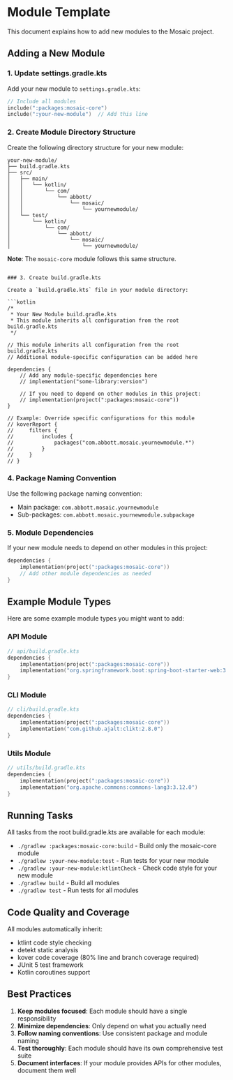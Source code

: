 # Module Template

This document explains how to add new modules to the Mosaic project.

## Adding a New Module

### 1. Update settings.gradle.kts

Add your new module to `settings.gradle.kts`:

```kotlin
// Include all modules
include(":packages:mosaic-core")
include(":your-new-module")  // Add this line
```

### 2. Create Module Directory Structure

Create the following directory structure for your new module:

```
your-new-module/
├── build.gradle.kts
├── src/
│   ├── main/
│   │   └── kotlin/
│   │       └── com/
│   │           └── abbott/
│   │               └── mosaic/
│   │                   └── yournewmodule/
│   └── test/
│       └── kotlin/
│           └── com/
│               └── abbott/
│                   └── mosaic/
│                       └── yournewmodule/
```

**Note**: The `mosaic-core` module follows this same structure.
```

### 3. Create build.gradle.kts

Create a `build.gradle.kts` file in your module directory:

```kotlin
/*
 * Your New Module build.gradle.kts
 * This module inherits all configuration from the root build.gradle.kts
 */

// This module inherits all configuration from the root build.gradle.kts
// Additional module-specific configuration can be added here

dependencies {
    // Add any module-specific dependencies here
    // implementation("some-library:version")
    
    // If you need to depend on other modules in this project:
    // implementation(project(":packages:mosaic-core"))
}

// Example: Override specific configurations for this module
// koverReport {
//     filters {
//         includes {
//             packages("com.abbott.mosaic.yournewmodule.*")
//         }
//     }
// }
```

### 4. Package Naming Convention

Use the following package naming convention:
- Main package: `com.abbott.mosaic.yournewmodule`
- Sub-packages: `com.abbott.mosaic.yournewmodule.subpackage`

### 5. Module Dependencies

If your new module needs to depend on other modules in this project:

```kotlin
dependencies {
    implementation(project(":packages:mosaic-core"))
    // Add other module dependencies as needed
}
```

## Example Module Types

Here are some example module types you might want to add:

### API Module
```kotlin
// api/build.gradle.kts
dependencies {
    implementation(project(":packages:mosaic-core"))
    implementation("org.springframework.boot:spring-boot-starter-web:3.2.0")
}
```

### CLI Module
```kotlin
// cli/build.gradle.kts
dependencies {
    implementation(project(":packages:mosaic-core"))
    implementation("com.github.ajalt:clikt:2.8.0")
}
```

### Utils Module
```kotlin
// utils/build.gradle.kts
dependencies {
    implementation(project(":packages:mosaic-core"))
    implementation("org.apache.commons:commons-lang3:3.12.0")
}
```

## Running Tasks

All tasks from the root build.gradle.kts are available for each module:

- `./gradlew :packages:mosaic-core:build` - Build only the mosaic-core module
- `./gradlew :your-new-module:test` - Run tests for your new module
- `./gradlew :your-new-module:ktlintCheck` - Check code style for your new module
- `./gradlew build` - Build all modules
- `./gradlew test` - Run tests for all modules

## Code Quality and Coverage

All modules automatically inherit:
- ktlint code style checking
- detekt static analysis
- kover code coverage (80% line and branch coverage required)
- JUnit 5 test framework
- Kotlin coroutines support

## Best Practices

1. **Keep modules focused**: Each module should have a single responsibility
2. **Minimize dependencies**: Only depend on what you actually need
3. **Follow naming conventions**: Use consistent package and module naming
4. **Test thoroughly**: Each module should have its own comprehensive test suite
5. **Document interfaces**: If your module provides APIs for other modules, document them well

